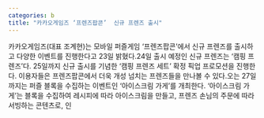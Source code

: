 ```yaml
---
categories: b
title: "카카오게임즈 ‘프렌즈팝콘’  신규 프렌즈 출시"
---
```

카카오게임즈(대표 조계현)는 모바일 퍼즐게임 ‘프렌즈팝콘’에서 신규 프렌즈를 출시하고 다양한 이벤트를 진행한다고 23일 밝혔다.24일 출시 예정인 신규 프렌즈는 ‘캠핑 프렌즈’다. 25일까지 신규 출시를 기념한 ‘캠핑 프렌즈 세트’ 확정 픽업 프로모션을 진행한다. 이용자들은 프렌즈팝콘에서 더욱 개성 넘치는 프렌즈들을 만나볼 수 있다.오는 27일까지는 퍼즐 블록을 수집하는 이벤트인 ‘아이스크림 가게’를 개최한다. ‘아이스크림 가게’는 블록을 수집하여 레시피에 따라 아이스크림을 만들고, 프렌즈 손님의 주문에 따라 서빙하는 콘텐츠로, 인
